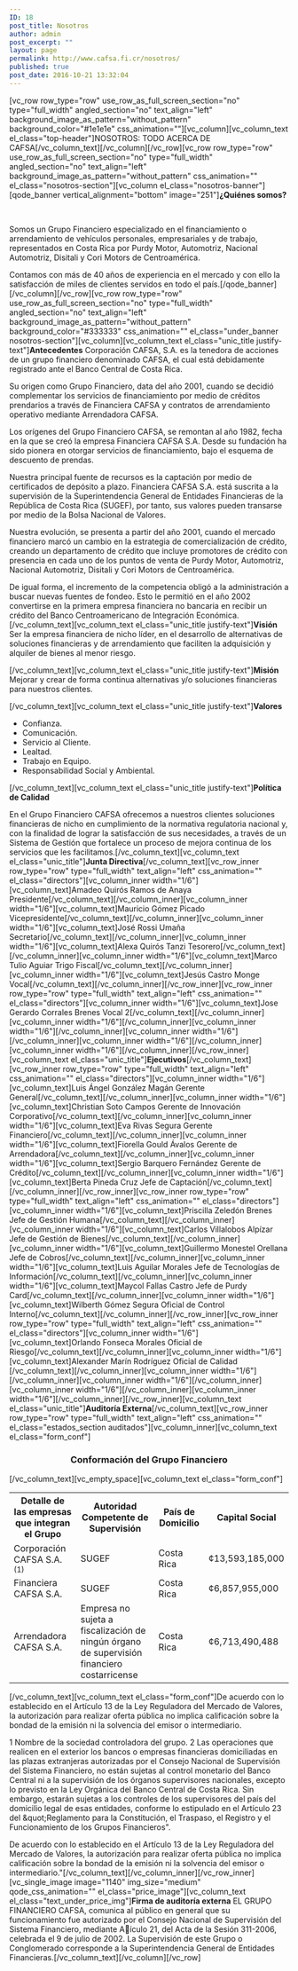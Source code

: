 ```yaml
---
ID: 18
post_title: Nosotros
author: admin
post_excerpt: ""
layout: page
permalink: http://www.cafsa.fi.cr/nosotros/
published: true
post_date: 2016-10-21 13:32:04
---
```

[vc_row row_type="row" use_row_as_full_screen_section="no" type="full_width" angled_section="no" text_align="left" background_image_as_pattern="without_pattern" background_color="#1e1e1e" css_animation=""][vc_column][vc_column_text el_class="top-header"]<span class="require">NOSOTROS:</span>
<span class="colortext">TODO ACERCA DE CAFSA</span>[/vc_column_text][/vc_column][/vc_row][vc_row row_type="row" use_row_as_full_screen_section="no" type="full_width" angled_section="no" text_align="left" background_image_as_pattern="without_pattern" css_animation="" el_class="nosotros-section"][vc_column el_class="nosotros-banner"][qode_banner vertical_alignment="bottom" image="251"]<b>¿Quiénes somos?</b>

&nbsp;

Somos un Grupo Financiero especializado en el financiamiento o arrendamiento de vehículos personales, empresariales y de trabajo, representados en Costa Rica por Purdy Motor, Automotriz, Nacional Automotriz, Disitali y Cori Motors de Centroamérica.

Contamos con más de 40 años de experiencia en el mercado y con ello la satisfacción de miles de clientes servidos en todo el país.[/qode_banner][/vc_column][/vc_row][vc_row row_type="row" use_row_as_full_screen_section="no" type="full_width" angled_section="no" text_align="left" background_image_as_pattern="without_pattern" background_color="#333333" css_animation="" el_class="under_banner nosotros-section"][vc_column][vc_column_text el_class="unic_title justify-text"]<b>Antecedentes</b>
Corporación CAFSA, S.A. es la tenedora de acciones de un grupo financiero denominado CAFSA, el cual está debidamente registrado ante el Banco Central de Costa Rica.

Su origen como Grupo Financiero, data del año 2001, cuando se decidió complementar los servicios de financiamiento por medio de créditos prendarios a través de Financiera CAFSA y contratos de arrendamiento operativo mediante Arrendadora CAFSA.

Los orígenes del Grupo Financiero CAFSA, se remontan al año 1982, fecha en la que se creó la empresa Financiera CAFSA S.A. Desde su fundación ha sido pionera en otorgar servicios de financiamiento, bajo el esquema de descuento de prendas.

Nuestra principal fuente de recursos es la captación por medio de certificados de depósito a plazo. Financiera CAFSA S.A. está suscrita a la supervisión de la Superintendencia General de Entidades Financieras de la República de Costa Rica (SUGEF), por tanto, sus valores pueden transarse por medio de la Bolsa Nacional de Valores.

Nuestra evolución, se presenta a partir del año 2001, cuando el mercado financiero marcó un cambio en la estrategia de comercialización de crédito, creando un departamento de crédito que incluye promotores de crédito con presencia en cada uno de los puntos de venta de Purdy Motor, Automotriz, Nacional Automotriz, Disitali y Cori Motors de Centroamérica.

De igual forma, el incremento de la competencia obligó a la administración a buscar nuevas fuentes de fondeo. Esto le permitió en el año 2002 convertirse en la primera empresa financiera no bancaria en recibir un crédito del Banco Centroamericano de Integración Económica.[/vc_column_text][vc_column_text el_class="unic_title justify-text"]<b>Visión</b>
Ser la empresa financiera de nicho líder, en el desarrollo de alternativas de soluciones financieras y de arrendamiento que faciliten la adquisición y alquiler de bienes al menor riesgo.

[/vc_column_text][vc_column_text el_class="unic_title justify-text"]<b>Misión</b>
Mejorar y crear de forma continua alternativas y/o soluciones financieras para nuestros clientes.

[/vc_column_text][vc_column_text el_class="unic_title justify-text"]<b>Valores</b>
<ul>
 	<li>Confianza.</li>
 	<li>Comunicación.</li>
 	<li>Servicio al Cliente.</li>
 	<li>Lealtad.</li>
 	<li>Trabajo en Equipo.</li>
 	<li>Responsabilidad Social y Ambiental.</li>
</ul>
[/vc_column_text][vc_column_text el_class="unic_title justify-text"]<b>Política de Calidad</b>

En el Grupo Financiero CAFSA ofrecemos a nuestros clientes soluciones financieras de nicho en cumplimiento de la normativa regulatoria nacional y, con la finalidad de lograr la satisfacción de sus necesidades, a través de un Sistema de Gestión que fortalece un proceso de mejora continua de los servicios que les facilitamos.[/vc_column_text][vc_column_text el_class="unic_title"]<b>Junta Directiva</b>[/vc_column_text][vc_row_inner row_type="row" type="full_width" text_align="left" css_animation="" el_class="directors"][vc_column_inner width="1/6"][vc_column_text]<span class="name">Amadeo Quirós
Ramos de Anaya</span>
<span class="post">Presidente</span>[/vc_column_text][/vc_column_inner][vc_column_inner width="1/6"][vc_column_text]<span class="name">Mauricio
Gómez Picado</span>
<span class="post">Vicepresidente</span>[/vc_column_text][/vc_column_inner][vc_column_inner width="1/6"][vc_column_text]<span class="name">José
Rossi Umaña</span>
<span class="post">Secretario</span>[/vc_column_text][/vc_column_inner][vc_column_inner width="1/6"][vc_column_text]<span class="name">Alexa
Quirós Tanzi</span>
<span class="post">Tesorero</span>[/vc_column_text][/vc_column_inner][vc_column_inner width="1/6"][vc_column_text]<span class="name">Marco Tulio
Aguiar Trigo</span>
<span class="post">Fiscal</span>[/vc_column_text][/vc_column_inner][vc_column_inner width="1/6"][vc_column_text]<span class="name">Jesús
Castro Monge</span>
<span class="post">Vocal</span>[/vc_column_text][/vc_column_inner][/vc_row_inner][vc_row_inner row_type="row" type="full_width" text_align="left" css_animation="" el_class="directors"][vc_column_inner width="1/6"][vc_column_text]<span class="name">Jose Gerardo
Corrales Brenes</span>
<span class="post">Vocal 2</span>[/vc_column_text][/vc_column_inner][vc_column_inner width="1/6"][/vc_column_inner][vc_column_inner width="1/6"][/vc_column_inner][vc_column_inner width="1/6"][/vc_column_inner][vc_column_inner width="1/6"][/vc_column_inner][vc_column_inner width="1/6"][/vc_column_inner][/vc_row_inner][vc_column_text el_class="unic_title"]<b>Ejecutivos</b>[/vc_column_text][vc_row_inner row_type="row" type="full_width" text_align="left" css_animation="" el_class="directors"][vc_column_inner width="1/6"][vc_column_text]<span class="name">Luis Ángel González Magán</span>
<span class="post">Gerente General</span>[/vc_column_text][/vc_column_inner][vc_column_inner width="1/6"][vc_column_text]<span class="name">Christian Soto Campos</span>
<span class="post">Gerente de Innovación Corporativo</span>[/vc_column_text][/vc_column_inner][vc_column_inner width="1/6"][vc_column_text]<span class="name">Eva Rivas Segura</span>
<span class="post">Gerente Financiero</span>[/vc_column_text][/vc_column_inner][vc_column_inner width="1/6"][vc_column_text]<span class="name">Fiorella Gould Ávalos</span>
<span class="post">Gerente de Arrendadora</span>[/vc_column_text][/vc_column_inner][vc_column_inner width="1/6"][vc_column_text]<span class="name">Sergio Barquero Fernández</span>
<span class="post">Gerente de Crédito</span>[/vc_column_text][/vc_column_inner][vc_column_inner width="1/6"][vc_column_text]<span class="name">Berta Pineda Cruz</span>
<span class="post">Jefe de Captación</span>[/vc_column_text][/vc_column_inner][/vc_row_inner][vc_row_inner row_type="row" type="full_width" text_align="left" css_animation="" el_class="directors"][vc_column_inner width="1/6"][vc_column_text]<span class="name">Priscilla Zeledón Brenes</span>
<span class="post">Jefe de Gestión Humana</span>[/vc_column_text][/vc_column_inner][vc_column_inner width="1/6"][vc_column_text]<span class="name">Carlos Villalobos Alpízar</span>
<span class="post">Jefe de Gestión de Bienes</span>[/vc_column_text][/vc_column_inner][vc_column_inner width="1/6"][vc_column_text]<span class="name">Guillermo Monestel Orellana</span>
<span class="post">Jefe de Cobros</span>[/vc_column_text][/vc_column_inner][vc_column_inner width="1/6"][vc_column_text]<span class="name">Luis Aguilar Morales</span>
<span class="post">Jefe de Tecnologías de Información</span>[/vc_column_text][/vc_column_inner][vc_column_inner width="1/6"][vc_column_text]<span class="name">Maycol Fallas Castro</span>
<span class="post">Jefe de Purdy Card</span>[/vc_column_text][/vc_column_inner][vc_column_inner width="1/6"][vc_column_text]<span class="name">Wilberth Gómez Segura</span>
<span class="post">Oficial de Control Interno</span>[/vc_column_text][/vc_column_inner][/vc_row_inner][vc_row_inner row_type="row" type="full_width" text_align="left" css_animation="" el_class="directors"][vc_column_inner width="1/6"][vc_column_text]<span class="name">Orlando Fonseca Morales</span>
<span class="post">Oficial de Riesgo</span>[/vc_column_text][/vc_column_inner][vc_column_inner width="1/6"][vc_column_text]<span class="name">Alexander Marín Rodríguez</span>
<span class="post">Oficial de Calidad </span>[/vc_column_text][/vc_column_inner][vc_column_inner width="1/6"][/vc_column_inner][vc_column_inner width="1/6"][/vc_column_inner][vc_column_inner width="1/6"][/vc_column_inner][vc_column_inner width="1/6"][/vc_column_inner][/vc_row_inner][vc_column_text el_class="unic_title"]<b>Auditoría Externa</b>[/vc_column_text][vc_row_inner row_type="row" type="full_width" text_align="left" css_animation="" el_class="estados_section auditados"][vc_column_inner][vc_column_text el_class="form_conf"]
<h3 style="text-align: center;">Conformación del Grupo Financiero</h3>
[/vc_column_text][vc_empty_space][vc_column_text el_class="form_conf"]
<table>
<tbody>
<tr>
<th>Detalle de las empresas
que integran el Grupo</th>
<th>Autoridad Competente de
Supervisión</th>
<th>País de Domicilio</th>
<th>Capital Social</th>
</tr>
<tr>
<td>Corporación CAFSA S.A. <sup>(1)</sup></td>
<td>SUGEF</td>
<td>Costa Rica</td>
<td>¢13,593,185,000</td>
</tr>
<tr>
<td>Financiera CAFSA S.A.</td>
<td>SUGEF</td>
<td>Costa Rica</td>
<td>¢6,857,955,000</td>
</tr>
<tr>
<td>Arrendadora CAFSA S.A.</td>
<td>Empresa no sujeta a
fiscalización de ningún
órgano de supervisión
financiero costarricense</td>
<td>Costa Rica</td>
<td>¢6,713,490,488</td>
</tr>
</tbody>
</table>
[/vc_column_text][vc_column_text el_class="form_conf"]De acuerdo con lo establecido en el Artículo 13 de la Ley Reguladora del Mercado de Valores, la autorización para realizar oferta pública no implica calificación sobre la bondad de la emisión ni la solvencia del emisor o intermediario.

1 Nombre de la sociedad controladora del grupo.
2 Las operaciones que realicen en el exterior los bancos o empresas financieras domiciliadas en las plazas extranjeras autorizadas por el Consejo Nacional de Supervisión del Sistema Financiero, no están sujetas al control monetario del Banco Central ni a la supervisión de los órganos supervisores nacionales, excepto lo previsto en la Ley Orgánica del Banco Central de Costa Rica. Sin embargo, estarán sujetas a los controles de los supervisores del país del domicilio legal de esas entidades, conforme lo estipulado en el Artículo 23 del &amp;quot;Reglamento para la Constitución, el Traspaso, el Registro y el Funcionamiento de los Grupos Financieros".

De acuerdo con lo establecido en el Artículo 13 de la Ley Reguladora del Mercado de Valores, la autorización para realizar oferta pública no implica calificación sobre la bondad de la emisión ni la solvencia del emisor o intermediario."[/vc_column_text][/vc_column_inner][/vc_row_inner][vc_single_image image="1140" img_size="medium" qode_css_animation="" el_class="price_image"][vc_column_text el_class="text_under_price_img"]<b>Firma de auditoría externa</b>
EL GRUPO FINANCIERO CAFSA, comunica al público en general que su funcionamiento fue autorizado por el
Consejo Nacional de Supervisión del Sistema Financiero, mediante Aículo 21, del Acta de la Sesión 311-2006,
celebrada el 9 de julio de 2002. La Supervisión de este Grupo o Conglomerado corresponde a la Superintendencia
General de Entidades Financieras.[/vc_column_text][/vc_column][/vc_row]